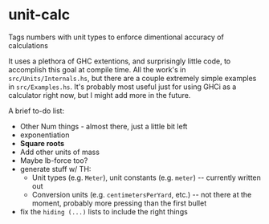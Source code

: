 # unit-calc
Tags numbers with unit types to enforce dimentional accuracy of calculations

It uses a plethora of GHC extentions, and surprisingly little code, to accomplish this goal at compile time. All the work's in `src/Units/Internals.hs`, but there are a couple extremely simple examples in `src/Examples.hs`.
It's probably most useful just for using GHCi as a calculator right now, but I might add more in the future.

A brief to-do list:
 * Other Num things - almost there, just a little bit left
 * exponentiation
 * **Square roots**
 * Add other units of mass
 * Maybe lb-force too?
 * generate stuff w/ TH:
    * Unit types (e.g. `Meter`), unit constants (e.g. `meter`) -- currently written out
    * Conversion units (e.g. `centimetersPerYard`, etc.) -- not there at the moment, probably more pressing than the first bullet
 * fix the `hiding (...)` lists to include the right things

